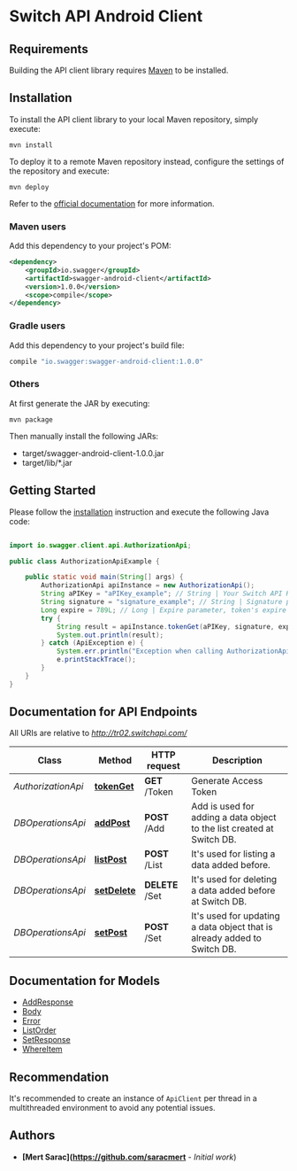 # Switch API Android Client

## Requirements

Building the API client library requires [Maven](https://maven.apache.org/) to be installed.

## Installation

To install the API client library to your local Maven repository, simply execute:

```shell
mvn install
```

To deploy it to a remote Maven repository instead, configure the settings of the repository and execute:

```shell
mvn deploy
```

Refer to the [official documentation](https://maven.apache.org/plugins/maven-deploy-plugin/usage.html) for more information.

### Maven users

Add this dependency to your project's POM:

```xml
<dependency>
    <groupId>io.swagger</groupId>
    <artifactId>swagger-android-client</artifactId>
    <version>1.0.0</version>
    <scope>compile</scope>
</dependency>
```

### Gradle users

Add this dependency to your project's build file:

```groovy
compile "io.swagger:swagger-android-client:1.0.0"
```

### Others

At first generate the JAR by executing:

    mvn package

Then manually install the following JARs:

* target/swagger-android-client-1.0.0.jar
* target/lib/*.jar

## Getting Started

Please follow the [installation](#installation) instruction and execute the following Java code:

```java

import io.swagger.client.api.AuthorizationApi;

public class AuthorizationApiExample {

    public static void main(String[] args) {
        AuthorizationApi apiInstance = new AuthorizationApi();
        String aPIKey = "aPIKey_example"; // String | Your Switch API Key.
        String signature = "signature_example"; // String | Signature parameter is generated as md5(APISecret + ExpireTimestamp) format.
        Long expire = 789L; // Long | Expire parameter, token's expire date and time information must be proper to ISO 8601 standarts and Unix Time format with msec information.
        try {
            String result = apiInstance.tokenGet(aPIKey, signature, expire);
            System.out.println(result);
        } catch (ApiException e) {
            System.err.println("Exception when calling AuthorizationApi#tokenGet");
            e.printStackTrace();
        }
    }
}

```

## Documentation for API Endpoints

All URIs are relative to *http://tr02.switchapi.com/*

Class | Method | HTTP request | Description
------------ | ------------- | ------------- | -------------
*AuthorizationApi* | [**tokenGet**](docs/AuthorizationApi.md#tokenGet) | **GET** /Token | Generate Access Token
*DBOperationsApi* | [**addPost**](docs/DBOperationsApi.md#addPost) | **POST** /Add | Add is used for adding a data object to the list created at Switch DB.
*DBOperationsApi* | [**listPost**](docs/DBOperationsApi.md#listPost) | **POST** /List | It&#39;s used for listing a data added before.
*DBOperationsApi* | [**setDelete**](docs/DBOperationsApi.md#setDelete) | **DELETE** /Set | It&#39;s used for deleting a data added before at Switch DB.
*DBOperationsApi* | [**setPost**](docs/DBOperationsApi.md#setPost) | **POST** /Set | It&#39;s used for updating a data object that is already added to Switch DB.


## Documentation for Models

 - [AddResponse](docs/AddResponse.md)
 - [Body](docs/Body.md)
 - [Error](docs/Error.md)
 - [ListOrder](docs/ListOrder.md)
 - [SetResponse](docs/SetResponse.md)
 - [WhereItem](docs/WhereItem.md)


## Recommendation

It's recommended to create an instance of `ApiClient` per thread in a multithreaded environment to avoid any potential issues.

## Authors

* **[Mert Sarac](https://github.com/saracmert** - *Initial work*)